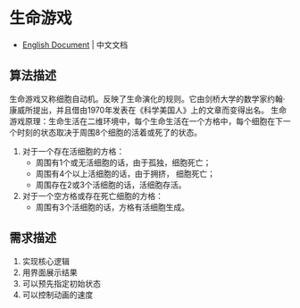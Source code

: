 # 生命游戏
- [English Document](https://github.com/Leslie-Wong-H/GameofLife#requirements) | 中文文档
## 算法描述

生命游戏又称细胞自动机。反映了生命演化的规则。它由剑桥大学的数学家约翰·康威所提出，并且借由1970年发表在《科学美国人》上的文章而变得出名。
生命游戏原理：生命生活在二维环境中，每个生命生活在一个方格中，每个细胞在下一个时刻的状态取决于周围8个细胞的活着或死了的状态。

1. 对于一个存在活细胞的方格：
    - 周围有1个或无活细胞的话，由于孤独，细胞死亡；
    - 周围有4个以上活细胞的话，由于拥挤， 细胞死亡；
    - 周围存在2或3个活细胞的话，活细胞存活。
2. 对于一个空方格或存在死亡细胞的方格：
    - 周围有3个活细胞的话，方格有活细胞生成。

## 需求描述

1. 实现核心逻辑
2. 用界面展示结果
3. 可以预先指定初始状态
4. 可以控制动画的速度



